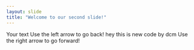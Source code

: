 ```yaml
---
layout: slide
title: "Welcome to our second slide!"
---
```

Your text
Use the left arrow to go back!
hey this is new code by dcm
Use the right arrow to go forward!
